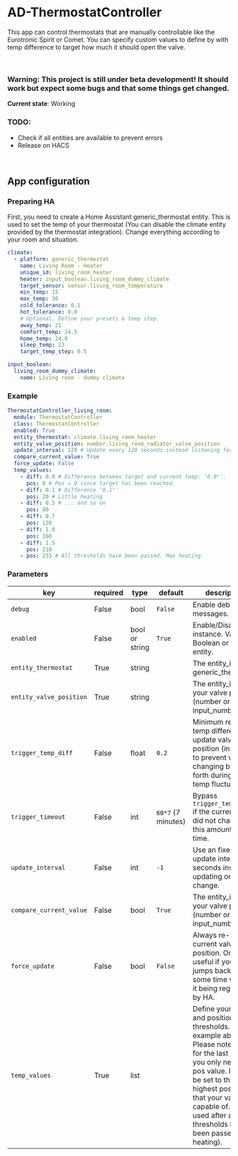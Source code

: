 # AD-ThermostatController

This app can control thermostats that are manually controllable like the Eurotronic Spirit or Comet.
You can specify custom values to define by with temp difference to target how much it should open the valve.


<br>

### Warning: This project is still under beta development! It should work but expect some bugs and that some things get changed.
**Current state**: Working

### TODO:
- Check if all entities are available to prevent errors
- Release on HACS

<br>

## App configuration
### Preparing HA
First, you need to create a Home Assistant generic_thermostat entity. This is used to set the temp of your thermostat (You can disable the climate entity provided by the thermostat integration).
Change everything according to your room and situation.
```yaml
climate:
  - platform: generic_thermostat
    name: Living Room - Heater
    unique_id: living_room_heater
    heater: input_boolean.living_room_dummy_climate
    target_sensor: sensor.living_room_temperature
    min_temp: 15
    max_temp: 30
    cold_tolerance: 0.1
    hot_tolerance: 0.0
    # Optional. Define your presets & temp step.
    away_temp: 21
    comfort_temp: 24.5
    home_temp: 24.0
    sleep_temp: 23
    target_temp_step: 0.5

input_boolean:
  living_room_dummy_climate:
    name: Living room - dummy climate
```

### Example
```yaml
ThermostatController_living_room:
  module: ThermostatController
  class: ThermostatController
  enabled: True
  entity_thermostat: climate.living_room_heater
  entity_valve_position: number.living_room_radiator_valve_position
  update_interval: 120 # Update every 120 seconds instead listening for state changes of the climate entity.
  compare_current_value: True
  force_update: False
  temp_values:
    - diff: 0.0 # Difference between target and current temp: '0.0°'.
      pos: 0 # Pos = 0 since target has been reached.
    - diff: 0.1 # Difference '0.1°'
      pos: 20 # Little heating
    - diff: 0.5 # ... and so on
      pos: 80
    - diff: 0.7
      pos: 120
    - diff: 1.0
      pos: 160
    - diff: 1.5
      pos: 210
    - pos: 255 # All thresholds have been passed. Max heating.
```

### Parameters
| key                     | required | type           | default            | description                                                                                                                                                                                                                                                           |
|-------------------------|----------|----------------|--------------------|-----------------------------------------------------------------------------------------------------------------------------------------------------------------------------------------------------------------------------------------------------------------------|
| `debug`                 | False    | bool           | `False`            | Enable debug log messages.                                                                                                                                                                                                                                            |
| `enabled`               | False    | bool or string | `True`             | Enable/Disable this instance. Value: Boolean or switch entity.                                                                                                                                                                                                        |
| `entity_thermostat`     | True     | string         |                    | The entity_id of the generic_thermostat                                                                                                                                                                                                                               |
| `entity_valve_position` | True     | string         |                    | The entity_id of your valve position (number or input_number)                                                                                                                                                                                                         |
| `trigger_temp_diff`     | False    | float          | `0.2`              | Minimum required temp difference to update valve position (in order to prevent valve changing back and forth during small temp fluctuations.                                                                                                                          |
| `trigger_timeout`       | False    | int            | `60*7` (7 minutes) | Bypass `trigger_temp_diff` if the current temp did not change for this amount of time.                                                                                                                                                                                |
| `update_interval`       | False    | int            | `-1`               | Use an fixed update interval in seconds instead updating on state change.                                                                                                                                                                                             |
| `compare_current_value` | False    | bool           | `True`             | The entity_id of your valve position (number or input_number)                                                                                                                                                                                                         |
| `force_update`          | False    | bool           | `False`            | Always re-set the current valve position. Only useful if your value jumps back after some time without it being registered by HA.                                                                                                                                     |
| `temp_values`           | True     | list           |                    | Define your temp and position thresholds. See example above. Please note that for the last entry you only need the pos value. It should be set to the highest position that your valve is capable of. It is used after all thresholds have been passed (max heating). |

